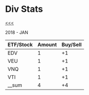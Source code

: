Div Stats
======

[<<<](https://github.com/ttltrk/ELSE/blob/master/CRD/DIV/CRD.MD)

2018 - JAN

| ETF/Stock | Amount   | Buy/Sell | 
|-----------|----------|----------|
| EDV       | 1        | +1       | 
| VEU       | 1        | +1       | 
| VNQ       | 1        | +1       | 
| VTI       | 1        | +1       | 
|__sum      | 4        | +4       |
